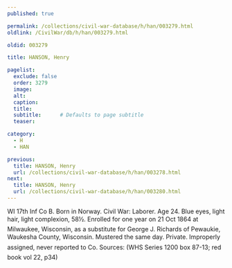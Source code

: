 ```yaml
---
published: true

permalink: /collections/civil-war-database/h/han/003279.html
oldlink: /CivilWar/db/h/han/003279.html

oldid: 003279

title: HANSON, Henry

pagelist:
  exclude: false
  order: 3279
  image: 
  alt:
  caption:
  title:
  subtitle:      # Defaults to page subtitle
  teaser:

category: 
  - H 
  - HAN

previous:
  title: HANSON, Henry
  url: /collections/civil-war-database/h/han/003278.html  
next:
  title: HANSON, Henry
  url: /collections/civil-war-database/h/han/003280.html   
---
```

WI 17th Inf Co B. Born in Norway. Civil War: Laborer. Age 24. Blue eyes, light hair, light complexion, 5&#146;8&frac12;&#148;. Enrolled for one year on 21 Oct 1864 at Milwaukee, Wisconsin, as a substitute for George J. Richards of Pewaukie, Waukesha County, Wisconsin. Mustered the same day. Private. &#147;Improperly assigned, never reported to Co.&#148; Sources: (WHS Series 1200 box 87-13; red book vol 22, p34)